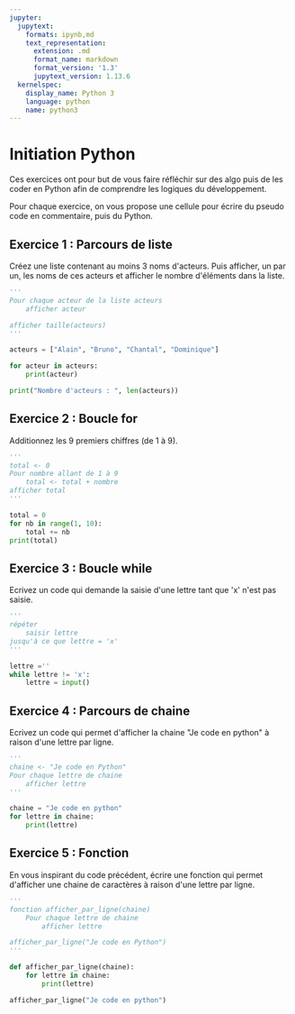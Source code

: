 ```yaml
---
jupyter:
  jupytext:
    formats: ipynb,md
    text_representation:
      extension: .md
      format_name: markdown
      format_version: '1.3'
      jupytext_version: 1.13.6
  kernelspec:
    display_name: Python 3
    language: python
    name: python3
---
```


# Initiation Python

Ces exercices ont pour but de vous faire réfléchir sur des algo puis de les coder en Python afin de comprendre les logiques du développement.

Pour chaque exercice, on vous propose une cellule pour écrire du pseudo code en commentaire, puis du Python.

## Exercice 1 : Parcours de liste

Créez une liste contenant au moins 3 noms d'acteurs.
Puis afficher, un par un, les noms de ces acteurs et afficher le nombre d'éléments dans la liste.

```python
'''
Pour chaque acteur de la liste acteurs
    afficher acteur

afficher taille(acteurs)
'''
```

```python
acteurs = ["Alain", "Bruno", "Chantal", "Dominique"]

for acteur in acteurs:
    print(acteur)

print("Nombre d'acteurs : ", len(acteurs))
```

## Exercice 2 : Boucle for

Additionnez les 9 premiers chiffres (de 1 à 9).

```python
'''
total <- 0
Pour nombre allant de 1 à 9
    total <- total + nombre
afficher total
'''
```

```python
total = 0
for nb in range(1, 10):
    total += nb
print(total)
```

## Exercice 3 : Boucle while

Ecrivez un code qui demande la saisie d'une lettre tant que 'x' n'est pas saisie.

```python
'''
répéter
    saisir lettre
jusqu'à ce que lettre = 'x'
'''
```

```python
lettre =''
while lettre != 'x':
    lettre = input()
```

## Exercice 4 : Parcours de chaine

Ecrivez un code qui permet d'afficher la chaine "Je code en python" à raison d'une lettre par ligne.

```python
'''
chaine <- "Je code en Python"
Pour chaque lettre de chaine
    afficher lettre
'''
```

```python
chaine = "Je code en python"
for lettre in chaine:
    print(lettre)
```

## Exercice 5 : Fonction

En vous inspirant du code précédent, écrire une fonction qui permet d'afficher une chaine de caractères à raison d'une lettre par ligne.

```python
'''
fonction afficher_par_ligne(chaine)
    Pour chaque lettre de chaine
        afficher lettre

afficher_par_ligne("Je code en Python")
'''
```

```python
def afficher_par_ligne(chaine):
    for lettre in chaine:
        print(lettre)

afficher_par_ligne("Je code en python")
```
